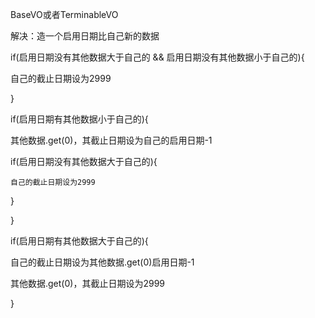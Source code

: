BaseVO或者TerminableVO



解决：造一个启用日期比自己新的数据



if(启用日期没有其他数据大于自己的 && 启用日期没有其他数据小于自己的){

  自己的截止日期设为2999

}



if(启用日期有其他数据小于自己的){

  其他数据.get(0)，其截止日期设为自己的启用日期-1

  if(启用日期没有其他数据大于自己的){

    自己的截止日期设为2999

  }

}



if(启用日期有其他数据大于自己的){

  自己的截止日期设为其他数据.get(0)启用日期-1

  其他数据.get(0)，其截止日期设为2999

}
